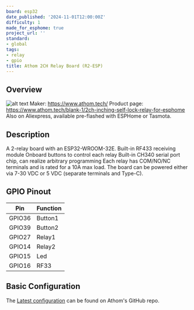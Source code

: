 ```yaml
---
board: esp32
date_published: '2024-11-01T12:00:00Z'
difficulty: 1
made_for_esphome: true
project_url: ''
standard:
- global
tags:
- relay
- gpio
title: Athom 2CH Relay Board (R2-ESP)
---
```


## Overview

![alt text](athom-2ch-relay.webp "Athom 2CH Relay Board - R2-ESP")
Maker: https://www.athom.tech/
Product page: https://www.athom.tech/blank-1/2ch-inching-self-lock-relay-for-esphome
Also on Aliexpress, available pre-flashed with ESPHome or Tasmota.

## Description

A 2-relay board with an ESP32-WROOM-32E.
Built-in RF433 receiving module
Onboard buttons to control each relay
Built-in CH340 serial port chip, can realize arbitrary programming
Each relay has COM/NO/NC terminals and is rated for a 10A max load.
The board can be powered either via 7-30 VDC or 5 VDC (separate terminals and Type-C).

## GPIO Pinout

| Pin    | Function   |
| ------ | ---------- |
| GPIO36 | Button1    |
| GPIO39 | Button2    |
| GPIO27 | Relay1     |
| GPIO14 | Relay2     |
| GPIO15 | Led        |
| GPIO16 | RF33       |

## Basic Configuration

The [Latest configuration](https://github.com/athom-tech/esp32-configs/blob/main/athom-2ch-relay-board.yaml)
can be found on Athom's GitHub repo.